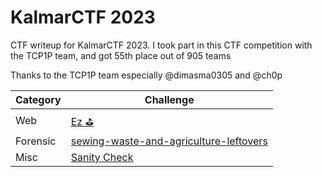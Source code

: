 # KalmarCTF 2023
CTF writeup for KalmarCTF 2023. I took part in this CTF competition with the TCP1P team, and got 55th place out of 905 teams

Thanks to the TCP1P team especially @dimasma0305 and @ch0p

| Category | Challenge
| --- | --- |
| Web | [Ez ⛳](/KalmarCTF%202023/Ez%20%E2%9B%B3/)
| Forensic | [sewing-waste-and-agriculture-leftovers](/KalmarCTF%202023/sewing-waste-and-agriculture-leftovers/)
| Misc | [Sanity Check](/KalmarCTF%202023/Sanity%20Check/)